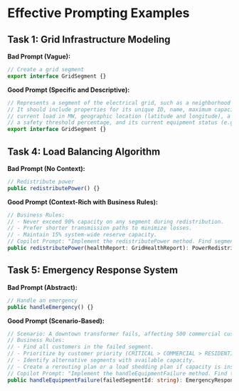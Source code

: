 # Effective Prompting Examples

## Task 1: Grid Infrastructure Modeling

**Bad Prompt (Vague):**
```typescript
// Create a grid segment
export interface GridSegment {}
```

**Good Prompt (Specific and Descriptive):**
```typescript
// Represents a segment of the electrical grid, such as a neighborhood or industrial park.
// It should include properties for its unique ID, name, maximum capacity in megawatts (MW),
// current load in MW, geographic location (latitude and longitude), a list of connected segment IDs,
// a safety threshold percentage, and its current equipment status (e.g., OPERATIONAL, MAINTENANCE, FAILED).
export interface GridSegment {}
```

## Task 4: Load Balancing Algorithm

**Bad Prompt (No Context):**
```typescript
// Redistribute power
public redistributePower() {}
```

**Good Prompt (Context-Rich with Business Rules):**
```typescript
// Business Rules:
// - Never exceed 90% capacity on any segment during redistribution.
// - Prefer shorter transmission paths to minimize losses.
// - Maintain 15% system-wide reserve capacity.
// Copilot Prompt: "Implement the redistributePower method. Find segments with available capacity and calculate the optimal power transfers from overloaded to available segments. Consider transmission losses and connection capacity limits. Return a PowerRedistributionPlan."
public redistributePower(healthReport: GridHealthReport): PowerRedistributionPlan {}
```

## Task 5: Emergency Response System

**Bad Prompt (Abstract):**
```typescript
// Handle an emergency
public handleEmergency() {}
```

**Good Prompt (Scenario-Based):**
```typescript
// Scenario: A downtown transformer fails, affecting 500 commercial customers, 2 hospitals, and 1 data center.
// Business Rules:
// - Find all customers in the failed segment.
// - Prioritize by customer priority (CRITICAL > COMMERCIAL > RESIDENTIAL).
// - Identify alternative segments with available capacity.
// - Create a rerouting plan or a load shedding plan if capacity is insufficient.
// Copilot Prompt: "Implement the handleEquipmentFailure method. Find the customers in the failed segment, prioritize them, and then create a plan to reroute power or shed load. Return an EmergencyResponse object."
public handleEquipmentFailure(failedSegmentId: string): EmergencyResponse {}
```
